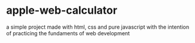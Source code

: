 # apple-web-calculator

a simple project made with html, css and pure javascript with the intention of practicing the fundaments of web development
